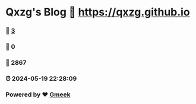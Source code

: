 # Qxzg's Blog :link: https://qxzg.github.io 
### :page_facing_up: [3](https://qxzg.github.io/tag.html) 
### :speech_balloon: 0 
### :hibiscus: 2867 
### :alarm_clock: 2024-05-19 22:28:09 
### Powered by :heart: [Gmeek](https://github.com/Meekdai/Gmeek)

